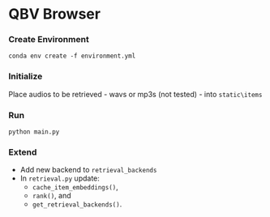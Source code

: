 # QBV Browser

### Create Environment
```conda env create -f environment.yml```

### Initialize
Place audios to be retrieved - wavs or mp3s (not tested) - into `static\items`

### Run
`python main.py`

### Extend
- Add new backend to `retrieval_backends` 
- In `retrieval.py` update:
  - `cache_item_embeddings()`, 
  - `rank()`, and 
  - `get_retrieval_backends()`.
